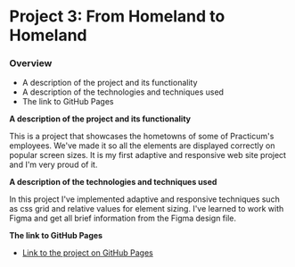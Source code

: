 # Project 3: From Homeland to Homeland
### Overview  
* A description of the project and its functionality  
* A description of the technologies and techniques used  
* The link to GitHub Pages  
  
**A description of the project and its functionality**    
  
This is a project that showcases the hometowns of some of Practicum's employees. We've made it so all the elements are displayed correctly on popular screen sizes. It is my first adaptive and responsive web site project and I'm very proud of it.
  
**A description of the technologies and techniques used**  

In this project I've implemented adaptive and responsive techniques such as css grid and relative values for element sizing.
I've learned to work with Figma and get all brief information from the Figma design file.   
  
  
**The link to GitHub Pages**  
  
* [Link to the project on GitHub Pages](https://benshur.github.io/web_project_3/)
